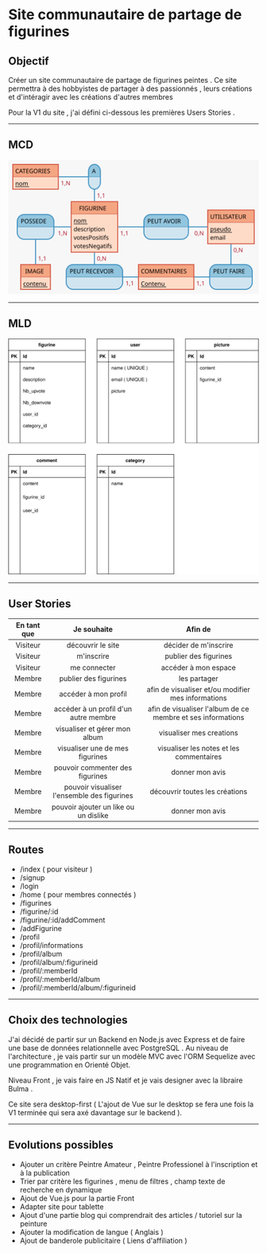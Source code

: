 # Site communautaire de partage de figurines

## Objectif

Créer un site communautaire de partage de figurines peintes . Ce site permettra à des hobbyistes de partager à des passionnés , leurs créations et d'intéragir avec les créations d'autres membres 

Pour la V1 du site , j'ai défini ci-dessous les premières Users Stories .

---------------------------------------------

## MCD 

![MCD du site de partage de Figurines](Figurines.svg)

----------------------------------------
## MLD 

![MLD du site de partage de Figurines](MLD.svg)

-----------------------------------------

## User Stories

| En tant que | Je souhaite |    Afin de     |
|:-------------:|:---------:|:----------------:|
| Visiteur | découvrir le site | décider de m'inscrire |
| Visiteur | m'inscrire | publier des figurines|
| Visiteur | me connecter | accéder à mon espace |
| Membre | publier des figurines | les partager |
| Membre | accéder à mon profil | afin de visualiser et/ou modifier mes informations|
| Membre | accéder à un profil d'un autre membre | afin de visualiser l'album de ce membre et ses informations |
| Membre | visualiser et gérer mon album | visualiser mes creations |
| Membre | visualiser une de mes figurines | visualiser les notes et les commentaires |
| Membre | pouvoir commenter des figurines | donner mon avis |
| Membre | pouvoir visualiser l'ensemble des figurines | découvrir toutes les créations |
| Membre | pouvoir ajouter un like ou un dislike | donner mon avis |

-----------------------------

## Routes 

* /index ( pour visiteur )
* /signup
* /login
* /home ( pour membres connectés )
* /figurines
* /figurine/:id
* /figurine/:id/addComment
* /addFigurine
* /profil
* /profil/informations
* /profil/album
* /profil/album/:figurineid
* /profil/:memberId
* /profil/:memberId/album
* /profil/:memberId/album/:figurineid


--------------------------------------
## Choix des technologies 


J'ai décidé de partir sur un Backend en Node.js avec Express et de faire une base de données relationnelle avec PostgreSQL .
Au niveau de l'architecture , je vais partir sur un modèle MVC avec l'ORM Sequelize avec une programmation en Orienté Objet.

Niveau Front , je vais faire en JS Natif et je vais designer avec la libraire Bulma .

Ce site sera desktop-first ( L'ajout de Vue sur le desktop se fera une fois la V1 terminée qui sera axé davantage sur le backend ).

-----------------------------------------

## Evolutions possibles 

* Ajouter un critère Peintre Amateur , Peintre Professionel à l'inscription et à la publication
* Trier par critère les figurines , menu de filtres , champ texte de recherche en dynamique
* Ajout de Vue.js pour la partie Front
* Adapter site pour tablette
* Ajout d'une partie blog qui comprendrait des articles / tutoriel sur la peinture 
* Ajouter la modification de langue ( Anglais )
* Ajout de banderole publicitaire ( Liens d'affiliation )

